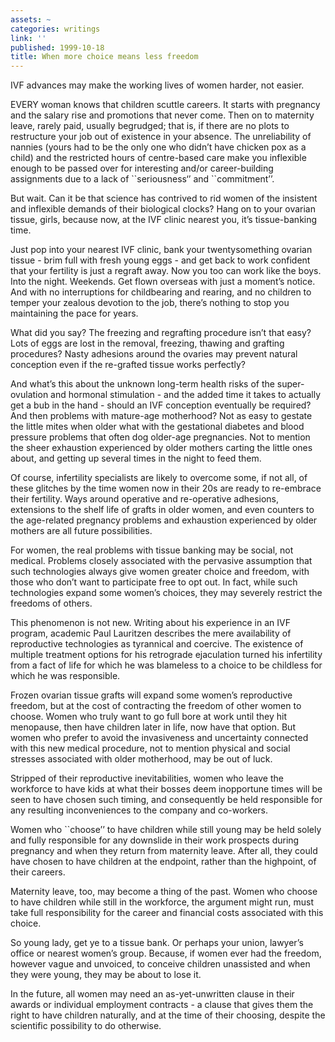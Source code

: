 ```yaml
---
assets: ~
categories: writings
link: ''
published: 1999-10-18
title: When more choice means less freedom
---
```

IVF advances may make the working lives of women harder, not easier.

EVERY woman knows that children scuttle careers. It starts with
pregnancy and the salary rise and promotions that never come. Then on to
maternity leave, rarely paid, usually begrudged; that is, if there are
no plots to restructure your job out of existence in your absence. The
unreliability of nannies (yours had to be the only one who didn’t have
chicken pox as a child) and the restricted hours of centre-based care
make you inflexible enough to be passed over for interesting and/or
career-building assignments due to a lack of \`\`seriousness‘’ and
\`\`commitment’’.

But wait. Can it be that science has contrived to rid women of the
insistent and inflexible demands of their biological clocks? Hang on to
your ovarian tissue, girls, because now, at the IVF clinic nearest you,
it’s tissue-banking time.

Just pop into your nearest IVF clinic, bank your twentysomething ovarian
tissue - brim full with fresh young eggs - and get back to work
confident that your fertility is just a regraft away. Now you too can
work like the boys. Into the night. Weekends. Get flown overseas with
just a moment’s notice. And with no interruptions for childbearing and
rearing, and no children to temper your zealous devotion to the job,
there’s nothing to stop you maintaining the pace for years.

What did you say? The freezing and regrafting procedure isn’t that easy?
Lots of eggs are lost in the removal, freezing, thawing and grafting
procedures? Nasty adhesions around the ovaries may prevent natural
conception even if the re-grafted tissue works perfectly?

And what’s this about the unknown long-term health risks of the
super-ovulation and hormonal stimulation - and the added time it takes
to actually get a bub in the hand - should an IVF conception eventually
be required? And then problems with mature-age motherhood? Not as easy
to gestate the little mites when older what with the gestational
diabetes and blood pressure problems that often dog older-age
pregnancies. Not to mention the sheer exhaustion experienced by older
mothers carting the little ones about, and getting up several times in
the night to feed them.

Of course, infertility specialists are likely to overcome some, if not
all, of these glitches by the time women now in their 20s are ready to
re-embrace their fertility. Ways around operative and re-operative
adhesions, extensions to the shelf life of grafts in older women, and
even counters to the age-related pregnancy problems and exhaustion
experienced by older mothers are all future possibilities.

For women, the real problems with tissue banking may be social, not
medical. Problems closely associated with the pervasive assumption that
such technologies always give women greater choice and freedom, with
those who don’t want to participate free to opt out. In fact, while such
technologies expand some women’s choices, they may severely restrict the
freedoms of others.

This phenomenon is not new. Writing about his experience in an IVF
program, academic Paul Lauritzen describes the mere availability of
reproductive technologies as tyrannical and coercive. The existence of
multiple treatment options for his retrograde ejaculation turned his
infertility from a fact of life for which he was blameless to a choice
to be childless for which he was responsible.

Frozen ovarian tissue grafts will expand some women’s reproductive
freedom, but at the cost of contracting the freedom of other women to
choose. Women who truly want to go full bore at work until they hit
menopause, then have children later in life, now have that option. But
women who prefer to avoid the invasiveness and uncertainty connected
with this new medical procedure, not to mention physical and social
stresses associated with older motherhood, may be out of luck.

Stripped of their reproductive inevitabilities, women who leave the
workforce to have kids at what their bosses deem inopportune times will
be seen to have chosen such timing, and consequently be held responsible
for any resulting inconveniences to the company and co-workers.

Women who \`\`choose’’ to have children while still young may be held
solely and fully responsible for any downslide in their work prospects
during pregnancy and when they return from maternity leave. After all,
they could have chosen to have children at the endpoint, rather than the
highpoint, of their careers.

Maternity leave, too, may become a thing of the past. Women who choose
to have children while still in the workforce, the argument might run,
must take full responsibility for the career and financial costs
associated with this choice.

So young lady, get ye to a tissue bank. Or perhaps your union, lawyer’s
office or nearest women’s group. Because, if women ever had the freedom,
however vague and unvoiced, to conceive children unassisted and when
they were young, they may be about to lose it.

In the future, all women may need an as-yet-unwritten clause in their
awards or individual employment contracts - a clause that gives them the
right to have children naturally, and at the time of their choosing,
despite the scientific possibility to do otherwise.
